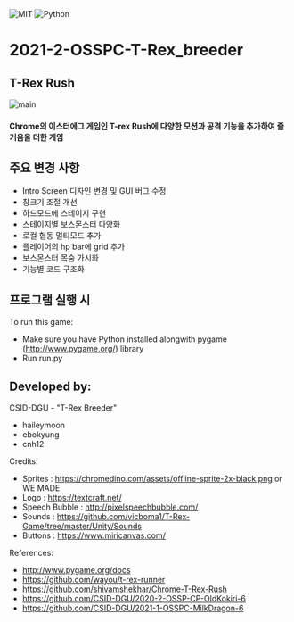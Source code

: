<img alt="MIT" src ="https://img.shields.io/badge/license-MIT-green">
<img alt="Python" src ="https://img.shields.io/badge/Python-3776AB.svg?&style=for-the-badge&logo=Python&logoColor=white"/>

# 2021-2-OSSPC-T-Rex_breeder
## T-Rex Rush
![main](https://user-images.githubusercontent.com/90684277/144817751-9d877b9e-fbbd-47ff-8ed8-4873c2d86576.jpg)

#### Chrome의 이스터에그 게임인 T-rex Rush에 다양한 모션과 공격 기능을 추가하여 즐거움을 더한 게임

## 주요 변경 사항
- Intro Screen 디자인 변경 및 GUI 버그 수정
- 창크기 조절 개선
- 하드모드에 스테이지 구현
- 스테이지별 보스몬스터 다양화
- 로컬 협동 멀티모드 추가
- 플레이어의 hp bar에 grid 추가
- 보스몬스터 목숨 가시화
- 기능별 코드 구조화

## 프로그램 실행 시
To run this game:
- Make sure you have Python installed alongwith pygame (http://www.pygame.org/) library
- Run run.py

## Developed by:
CSID-DGU - "T-Rex Breeder"
- haileymoon
- ebokyung
- cnh12

Credits:
- Sprites : https://chromedino.com/assets/offline-sprite-2x-black.png or WE MADE
- Logo : https://textcraft.net/
- Speech Bubble : http://pixelspeechbubble.com/
- Sounds : https://github.com/vicboma1/T-Rex-Game/tree/master/Unity/Sounds
- Buttons : https://www.miricanvas.com/

References:
- http://www.pygame.org/docs
- https://github.com/wayou/t-rex-runner
- https://github.com/shivamshekhar/Chrome-T-Rex-Rush
- https://github.com/CSID-DGU/2020-2-OSSP-CP-OldKokiri-6
- https://github.com/CSID-DGU/2021-1-OSSPC-MilkDragon-6
